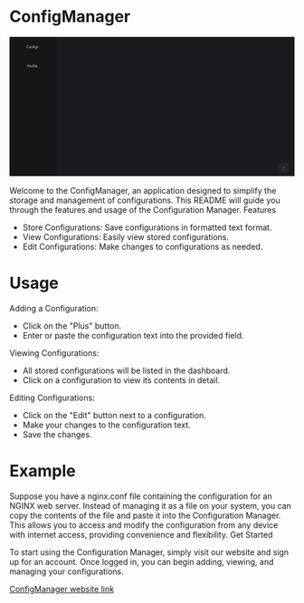 # ConfigManager
![This gif shows the creation, editing, and deletion of a config item](https://github.com/Revenant70/public-assets/blob/main/Animation.gif)

Welcome to the ConfigManager, an application designed to simplify the storage and management of configurations. This README will guide you through the features and usage of the Configuration Manager.
Features

- Store Configurations: Save configurations in formatted text format.
- View Configurations: Easily view stored configurations.
- Edit Configurations: Make changes to configurations as needed.

# Usage

Adding a Configuration:
- Click on the "Plus" button.
- Enter or paste the configuration text into the provided field.

Viewing Configurations:
- All stored configurations will be listed in the dashboard.
- Click on a configuration to view its contents in detail.

Editing Configurations:
- Click on the "Edit" button next to a configuration.
- Make your changes to the configuration text.
- Save the changes.

# Example

Suppose you have a nginx.conf file containing the configuration for an NGINX web server. Instead of managing it as a file on your system, you can copy the contents of the file and paste it into the Configuration Manager. This allows you to access and modify the configuration from any device with internet access, providing convenience and flexibility.
Get Started

To start using the Configuration Manager, simply visit our website and sign up for an account. Once logged in, you can begin adding, viewing, and managing your configurations.

[ConfigManager website link](https://configmanager.jacksonmcgillivary.dev/auth)
